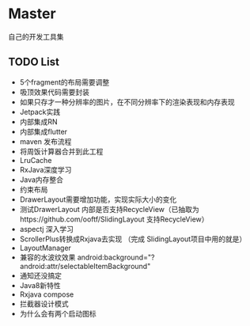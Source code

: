 # Master
自己的开发工具集
## TODO List
* 5个fragment的布局需要调整
* 吸顶效果代码需要封装
* 如果只存才一种分辨率的图片，在不同分辨率下的渲染表现和内存表现
* Jetpack实践
* 内部集成RN
* 内部集成flutter
* maven 发布流程
* 将周饭计算器合并到此工程
* LruCache
* RxJava深度学习
* Java内存整合
* 约束布局
* DrawerLayout需要增加功能，实现实际大小的变化
* 测试DrawerLayout 内部是否支持RecycleView（已抽取为https://github.com/ooftf/SlidingLayout 支持RecycleView）
* aspectj 深入学习
* ScrollerPlus转换成Rxjava去实现  （完成  SlidingLayout项目中用的就是）
* LayoutManager
* 兼容的水波纹效果 android:background="?android:attr/selectableItemBackground"
* 通知还没搞定
* Java8新特性
* Rxjava compose
* 拦截器设计模式
* 为什么会有两个启动图标